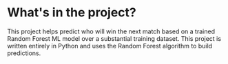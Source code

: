# What's in the project?
This project helps predict who will win the next match based on a trained Random Forest ML model over a substantial training dataset. This project is written entirely in Python and uses the Random Forest algorithm to build predictions.
